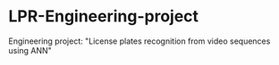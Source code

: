 # LPR-Engineering-project
Engineering project: "License plates recognition from video sequences using ANN"
